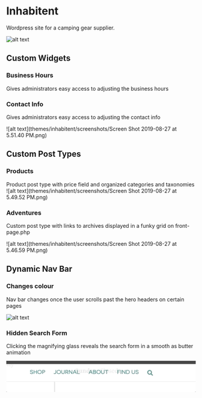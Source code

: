 # Inhabitent

Wordpress site for a camping gear supplier.

![alt text](github.com/inhabitent/themes/inhabitent/screenshots/Screen%20Shot%202019-08-27%20at%205.46.26%20PM.png)

## Custom Widgets

### Business Hours

Gives administrators easy access to adjusting the business hours

### Contact Info

Gives administrators easy access to adjusting the contact info

![alt text](themes/inhabitent/screenshots/Screen Shot 2019-08-27 at 5.51.40 PM.png)

## Custom Post Types

### Products

Product post type with price field and organized categories and taxonomies
![alt text](themes/inhabitent/screenshots/Screen Shot 2019-08-27 at 5.49.52 PM.png)

### Adventures

Custom post type with links to archives displayed in a funky grid on front-page.php

![alt text](themes/inhabitent/screenshots/Screen Shot 2019-08-27 at 5.46.59 PM.png)

## Dynamic Nav Bar

### Changes colour

Nav bar changes once the user scrolls past the hero headers on certain pages

![alt text](themes/inhabitent/screenshots/navbar.gif)

### Hidden Search Form

Clicking the magnifying glass reveals the search form in a smooth as butter animation

![alt text](themes/inhabitent/screenshots/searchtoggle.gif)
